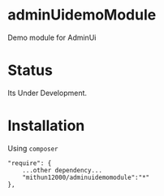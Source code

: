 adminUidemoModule
=================

Demo module for AdminUi


Status
=======
Its Under Development.

Installation
=======

Using ```composer```

```
"require": {
	...other dependency...	
	"mithun12000/adminuidemomodule":"*"
},
```

